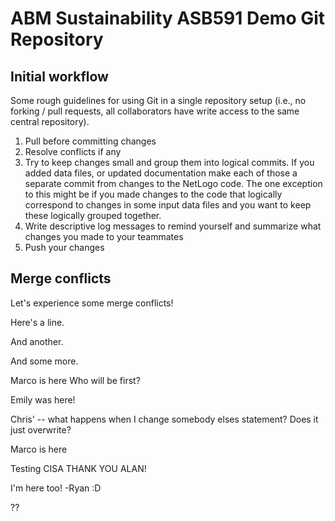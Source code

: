 # ABM Sustainability ASB591 Demo Git Repository

## Initial workflow
Some rough guidelines for using Git in a single repository setup (i.e., no forking / pull requests, all collaborators
have write access to the same central repository).

1. Pull before committing changes
2. Resolve conflicts if any
3. Try to keep changes small and group them into logical commits. If you added data files, or updated documentation make each of those a separate commit from changes to the NetLogo code. The one exception to this might be if you made changes to the code that logically correspond to changes in some input data files and you want to keep these logically grouped together.
4. Write descriptive log messages to remind yourself and summarize what changes you made to your teammates
5. Push your changes


## Merge conflicts

Let's experience some merge conflicts!

Here's a line.

And another.

And some more.

Marco is here
Who will be first?

Emily was here!

Chris' -- what happens when I change somebody elses statement? Does it just overwrite?

Marco is here

Testing CISA THANK YOU ALAN!

I'm here too! -Ryan :D

??
